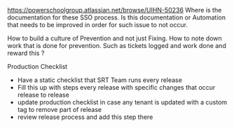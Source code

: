 https://powerschoolgroup.atlassian.net/browse/UIHN-50236 
Where is the documentation for these SSO process. Is this documentation or Automation that needs to be improved in order for such issue to not occur. 

How to build a culture of Prevention and not just Fixing. 
How to note down work that is done for prevention. Such as tickets logged and work done and reward this ? 

Production Checklist
- Have a static checklist that SRT Team runs every release 
- Fill this up with steps every release with specific changes that occur release to release 
- update production checklist in case any tenant is updated with a custom tag to remove part of release
- review release process and add this step there 

